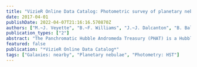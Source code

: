 ```yaml
---
title: "VizieR Online Data Catalog: Photometric survey of planetary nebulae in M31 (Veyette+, 2014)"
date: 2017-04-01
publishDate: 2022-04-07T21:16:16.570870Z
authors: ["M.~J. Veyette", "B.~F. Williams", "J.~J. Dalcanton", "B. Balick", "N. Caldwell", "M. Fouesneau", "L. Girardi", "K.~D. Gordon", "J. Kalirai", "P. Rosenfield", "A.~C. Seth"]
publication_types: ["2"]
abstract: "The Panchromatic Hubble Andromeda Treasury (PHAT) is a Hubble Space Telescope (HST) multi-cycle imaging survey covering roughly one- third of M31's star-forming disk out to 20 kpc (Dalcanton et al. 2012ApJS..200...18D). Observations were made with the HST using the Advanced Camera for Surveys (ACS) and Wide Field Camera 3 (WFC3), with six filters spanning the UV (WFC3/UVIS F275W and F336W), the optical (ACS/WFC F475W and F814W), and the NIR (WFC3/IR F110W and F160W). (3 data files)."
featured: false
publication: "*VizieR Online Data Catalog*"
tags: ["Galaxies: nearby", "Planetary nebulae", "Photometry: HST"]
---
```


